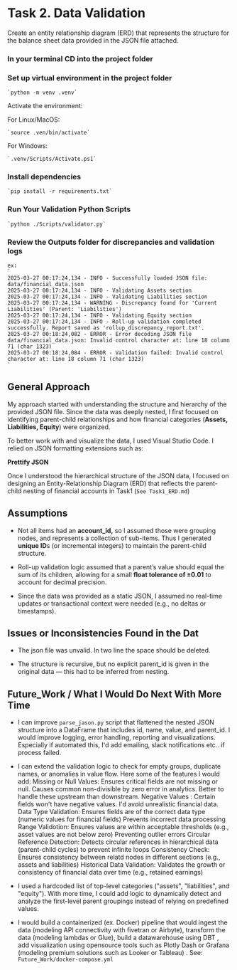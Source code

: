  # Task 2. Data Validation 
Create an entity relationship diagram (ERD) that represents the structure for the balance sheet 
data provided in the JSON file attached.

### In your terminal CD into the project folder

### Set up virtual environment in the project folder

    `python -m venv .venv`

Activate the environment: 

For Linux/MacOS:

    `source .ven/bin/activate` 

For Windows:

    `.venv/Scripts/Activate.ps1` 

### Install dependencies

    `pip install -r requirements.txt`

### Run Your Validation Python Scripts

    `python ./Scripts/validator.py`

### Review the Outputs folder for discrepancies and validation logs
    ex: 
    `
    2025-03-27 00:17:24,134 - INFO - Successfully loaded JSON file: data/financial_data.json
    2025-03-27 00:17:24,134 - INFO - Validating Assets section
    2025-03-27 00:17:24,134 - INFO - Validating Liabilities section
    2025-03-27 00:17:24,134 - WARNING - Discrepancy found for 'Current Liabilities' (Parent: 'Liabilities')
    2025-03-27 00:17:24,134 - INFO - Validating Equity section
    2025-03-27 00:17:24,134 - INFO - Roll-up validation completed successfully. Report saved as 'rollup_discrepancy_report.txt'.
    2025-03-27 00:18:24,082 - ERROR - Error decoding JSON file data/financial_data.json: Invalid control character at: line 18 column 71 (char 1323)
    2025-03-27 00:18:24,084 - ERROR - Validation failed: Invalid control character at: line 18 column 71 (char 1323)
    `


## General Approach

My approach started with understanding the structure and hierarchy of the provided JSON file. 
Since the data was deeply nested, I first focused on identifying parent-child relationships and how financial categories (**Assets, Liabilities, Equity**) were organized.

To better work with and visualize the data, I used Visual Studio Code. I relied on JSON formatting extensions such as:

**Prettify JSON** 

Once I understood the hierarchical structure of the JSON data, I focused on designing an Entity-Relationship Diagram (ERD) that reflects the parent-child nesting of financial accounts in Task1 (`See Task1_ERD.md`)


## Assumptions

- Not all items had an **account_id,** so I assumed those were grouping nodes,
and represents a collection of sub-items. Thus I generated **unique ID**s (or incremental integers) to maintain the parent-child structure.


- Roll-up validation logic assumed that a parent’s value should equal the sum of its children, allowing for a small **float tolerance of ±0.01** to account for decimal precision.

- Since the data was provided as a static JSON, I assumed no real-time updates or transactional context were needed (e.g., no deltas or timestamps).


## Issues or Inconsistencies Found in the Dat
- The json file was unvalid. In two line the space should be deleted.

- The structure is recursive, but no explicit parent_id is given in the original data — this had to be inferred from nesting.

## Future_Work / What I Would Do Next With More Time
- I can improve  `parse_jason.py` script that flattened the nested JSON structure into a DataFrame that includes id, name, value, and parent_id. I would improve logging, error handling, reporting and visualizations.
Especially if automated this, I'd add emailing, slack notifications etc.. if process failed.

- I can extend the validation logic to check for empty groups, duplicate names, or anomalies in value flow.
    Here some of the features I would add:
        Missing or Null Values:
        	Ensures critical fields are not missing or null. Causes common non-divisible by zero error in analytics. Better to handle these upstream than downstream.
        Negative Values :
        	Certain fields  won't have negative values.	I'd avoid unrealistic financial data.
        Data Type Validation:
        	Ensures fields are of the correct data type (numeric values for financial fields)	Prevents incorrect data processing
        Range Validotion:
        	Ensures values are within acceptable thresholds (e.g., asset values are not below zero)	Preventing outlier errors
        Circular Reference Detection:
        	Detects circular references in hierarchical data (parent-child cycles)	to prevent infinite loops
        Consistency Check:
        	Ensures consistency between relatd nodes in different sections (e.g., assets and liabilities)
        Historical Data Validation:
        	Validates the growth or consistency of financial data over time (e.g., retained earnings)

- I used a hardcoded list of top-level categories ("assets", "liabilities", and "equity"). With more time, I could add logic to dynamically detect and analyze the first-level parent groupings instead of relying on predefined values.

- I would build a containerized  (ex. Docker) pipeline that would ingest the data (modeling API connectivity with fivetran or Airbyte), transform the data (modeling lambdas or Glue), build a datawarehouse using DBT , add visualization using opensource tools such as Plotly Dash or Grafana (modeling premium solutions such as Looker or Tableau) . 
See:
    `Future_Work/docker-compose.yml`
